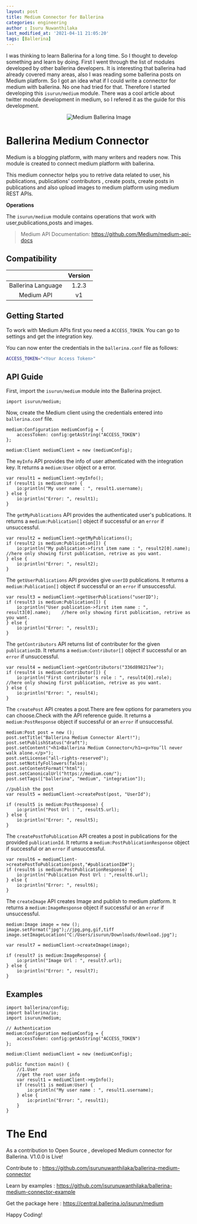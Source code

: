 ```yaml
---
layout: post
title: Medium Connector for Ballerina
categories: engineering
author : Isuru Nuwanthilaka
last_modified_at: '2021-04-11 21:05:20'
tags: [Ballerina]
---
```


I was thinking to learn Ballerina for a long time. So I thought to develop something and learn by doing. First I went through the list of modules developed by other ballerina developers. It is interesting that ballerina had already covered many areas, also I was reading some ballerina posts on Medium platform. So I got an idea what if I could write a connector for medium with ballerina. No one had tried for that. Therefore I started developing this `isurun/medium` module. There was a cool article about twitter module development in medium, so I refered it as the guide for this development.
<p align="center">
<img src="{{ site.url }}/assets/img/bal+medium.jpg"
     alt="Medium Ballerina Image"
     style="float: center;" />
</p>

# Ballerina Medium Connector

Medium is a blogging platform, with many writers and readers now. This module is created to connect medium platform with ballerina.

This medium connector helps you to retrive data related to user, his publications, publications' contributors , create posts, create posts in publications and also upload images to medium platform using medium REST APIs.

**Operations**

The `isurun/medium` module contains operations that work with user,publications,posts and images.

> Medium API Documentation: https://github.com/Medium/medium-api-docs


## Compatibility

|                    | Version                                                          |
|:------------------:|:----------------------------------------------------------------:|
| Ballerina Language | 1.2.3                                                            |
| Medium API         | v1                                                               |


## Getting Started

To work with Medium APIs first you need a `ACCESS_TOKEN`. You can go to settings and get the integration key.

You can now enter the credentials in the `ballerina.conf` file as follows:
```bash
ACCESS_TOKEN="<Your Access Token>"
```

## API Guide

First, import the `isurun/medium` module into the Ballerina project.

```ballerina
import isurun/medium;
```

Now, create the Medium client using the credentials entered into `ballerina.conf` file.

```ballerina
medium:Configuration mediumConfig = {
    accessToken: config:getAsString("ACCESS_TOKEN")
};

medium:Client mediumClient = new (mediumConfig);
```

The `myInfo` API provides the info of user athenticated with the integration key. It returns a `medium:User` object or a error.

```ballerina
var result1 = mediumClient->myInfo();
if (result1 is medium:User) {
    io:println("My user name : ", result1.username);
} else {
    io:println("Error: ", result1);
}
```

The `getMyPublications` API provides the authenticated user's publications. It returns a `medium:Publication[]` object if successful or an `error` if unsuccessful.

```ballerina
var result2 = mediumClient->getMyPublications();
if (result2 is medium:Publication[]) {
    io:println("My publication->first item name : ", result2[0].name);    //here only showing first publication, retrive as you want.
} else {
    io:println("Error: ", result2);
}
```

The `getUserPublications` API provides give `userID` publications. It returns a `medium:Publication[]` object if successful or an `error` if unsuccessful.

```ballerina
var result3 = mediumClient->getUserPublications("userID");
if (result3 is medium:Publication[]) {
    io:println("User publication->first item name : ", result3[0].name);    //here only showing first publication, retrive as you want.
} else {
    io:println("Error: ", result3);
}
```

The `getContributors` API returns list of contributer for the given `publicationID`. It returns a `medium:Contributor[]` object if successful or an `error` if unsuccessful.

```ballerina
var result4 = mediumClient->getContributors("336d898217ee");
if (result4 is medium:Contributor[]) {
    io:println("First contributor's role : ", result4[0].role);    //here only showing first publication, retrive as you want.
} else {
    io:println("Error: ", result4);
}
```

The `createPost` API creates a post.There are few options for parameters you can choose.Check with the API reference guide. It returns a `medium:PostResponse` object if successful or an `error` if unsuccessful.

```ballerina
medium:Post post = new ();
post.setTitle("Ballerina Medium Connector Alert!");
post.setPublishStatus("draft");
post.setContent("<h1>Ballerina Medium Connector</h1><p>You’ll never walk alone.</p>");
post.setLicense("all-rights-reserved");
post.setNotifyFollowers(false);
post.setContentFormat("html");
post.setCanonicalUrl("https://medium.com/");
post.setTags(["ballerina", "medium", "integration"]);

//publish the post
var result5 = mediumClient->createPost(post, "UserId");

if (result5 is medium:PostResponse) {
    io:println("Post Url : ", result5.url);
} else {
    io:println("Error: ", result5);
}    
```

The `createPostToPublication` API creates a post in publications for the provided `publicationId`. It returns a `medium:PostPublicationResponse` object if successful or an `error` if unsuccessful.

```ballerina
var result6 = mediumClient->createPostToPublication(post,"#publicationID#");
if (result6 is medium:PostPublicationResponse) {
    io:println("Publication Post Url : ",result6.url);
} else {
    io:println("Error: ", result6);
}
```

The `createImage` API creates Image and publish to medium platform. It returns a `medium:ImageResponse` object if successful or an `error` if unsuccessful.

```ballerina
medium:Image image = new ();
image.setFormat("jpg");//jpg,png,gif,tiff
image.setImageLocation("C:/Users/isurun/Downloads/download.jpg");

var result7 = mediumClient->createImage(image);

if (result7 is medium:ImageResponse) {
    io:println("Image Url : ", result7.url);
} else {
    io:println("Error: ", result7);
}
```

## Examples

```ballerina
import ballerina/config;
import ballerina/io;
import isurun/medium;

// Authentication
medium:Configuration mediumConfig = {
    accessToken: config:getAsString("ACCESS_TOKEN")
};

medium:Client mediumClient = new (mediumConfig);

public function main() {
    //1.User
    //get the root user info
    var result1 = mediumClient->myInfo();
    if (result1 is medium:User) {
        io:println("My user name : ", result1.username);
    } else {
        io:println("Error: ", result1);
    }
}
```

# The End

As a contribution to Open Source , developed Medium connector for Ballerina. V1.0.0 is Live!

Contribute to : https://github.com/isurunuwanthilaka/ballerina-medium-connector

Learn by examples : https://github.com/isurunuwanthilaka/ballerina-medium-connector-example

Get the package here : https://central.ballerina.io/isurun/medium

Happy Coding!